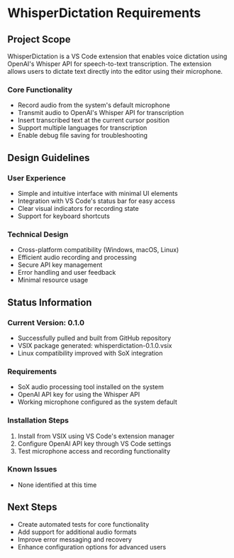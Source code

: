 # WhisperDictation Requirements

## Project Scope

WhisperDictation is a VS Code extension that enables voice dictation using OpenAI's Whisper API for speech-to-text transcription. The extension allows users to dictate text directly into the editor using their microphone.

### Core Functionality

- Record audio from the system's default microphone
- Transmit audio to OpenAI's Whisper API for transcription
- Insert transcribed text at the current cursor position
- Support multiple languages for transcription
- Enable debug file saving for troubleshooting

## Design Guidelines

### User Experience

- Simple and intuitive interface with minimal UI elements
- Integration with VS Code's status bar for easy access
- Clear visual indicators for recording state
- Support for keyboard shortcuts

### Technical Design

- Cross-platform compatibility (Windows, macOS, Linux)
- Efficient audio recording and processing
- Secure API key management
- Error handling and user feedback
- Minimal resource usage

## Status Information

### Current Version: 0.1.0

- Successfully pulled and built from GitHub repository
- VSIX package generated: whisperdictation-0.1.0.vsix
- Linux compatibility improved with SoX integration

### Requirements

- SoX audio processing tool installed on the system
- OpenAI API key for using the Whisper API
- Working microphone configured as the system default

### Installation Steps

1. Install from VSIX using VS Code's extension manager
2. Configure OpenAI API key through VS Code settings
3. Test microphone access and recording functionality

### Known Issues

- None identified at this time

## Next Steps

- Create automated tests for core functionality
- Add support for additional audio formats
- Improve error messaging and recovery
- Enhance configuration options for advanced users 